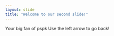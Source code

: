 ```yaml
---
layout: slide
title: "Welcome to our second slide!"
---
```

Your big fan of pspk
Use the left arrow to go back!
